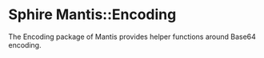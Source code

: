 # Sphire Mantis::Encoding

The Encoding package of Mantis provides helper functions around Base64 encoding.